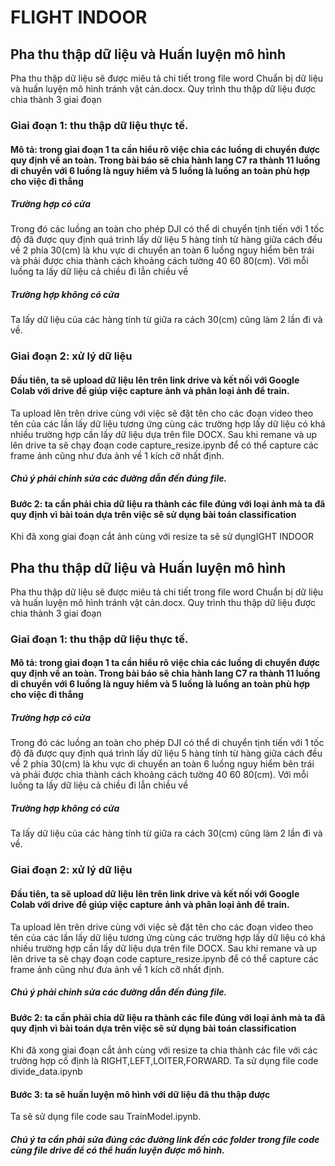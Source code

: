 # FLIGHT INDOOR
## Pha thu thập dữ liệu và Huấn luyện mô hình
Pha thu thập dữ liệu sẽ được miêu tả chi tiết trong file word Chuẩn bị dữ liệu và huấn luyện mô hình tránh vật cản.docx.
Quy trình thu thập dữ liệu được chia thành 3 giai đoạn
### Giai đoạn 1: thu thập dữ liệu thực tế.
#### Mô tả: trong giai đoạn 1 ta cần hiểu rõ việc chia các luồng di chuyển được quy định về an toàn. Trong bài báo sẽ chia hành lang C7 ra thành 11 luồng di chuyển với 6 luồng là nguy hiểm và 5 luồng là luồng an toàn phù hợp cho việc đi thẳng
##### Trường hợp có cửa
Trong đó các luồng an toàn cho phép DJI có thể di chuyển tịnh tiến với 1 tốc độ đã được quy định quá trình lấy dữ liệu 5 hàng tính từ hàng giữa cách đều về 2 phía 30(cm) là khu vực di chuyển an toàn
6 luồng nguy hiểm bên trái và phải được chia thành cách khoảng cách tường 40 60 80(cm).
Với mỗi luồng ta lấy dữ liệu cả chiều đi lẫn chiều về
##### Trường hợp không có cửa
Ta lấy dữ liệu của các hàng tính từ giữa ra cách 30(cm) cũng làm 2 lần đi và về.
### Giai đoạn 2: xử lý dữ liệu
#### Đầu tiên, ta sẽ upload dữ liệu lên trên link drive và kết nối với Google Colab với drive để giúp việc capture ảnh và phân loại ảnh để train.
Ta upload lên trên drive cùng với việc sẽ đặt tên cho các đoạn video theo tên của các lần lấy dữ liệu tương ứng cùng các trường hợp lấy dữ liệu có khá nhiều trường hợp cần lấy dữ liệu dựa trên file DOCX.
Sau khi remane và up lên drive ta sẽ chạy đoạn code capture_resize.ipynb để có thể capture các frame ảnh cũng như đưa ảnh về 1 kích cỡ nhất định.
#####  Chú ý phải chỉnh sửa các đường dẫn đến đúng file.
#### Bước 2: ta cần phải chia dữ liệu ra thành các file đúng với loại ảnh mà ta đã quy định vì bài toán dựa trên việc sẽ sử dụng bài toán classification 
Khi đã xong giai đoạn cắt ảnh cùng với resize ta sẽ sử dụngIGHT INDOOR
## Pha thu thập dữ liệu và Huấn luyện mô hình
Pha thu thập dữ liệu sẽ được miêu tả chi tiết trong file word Chuẩn bị dữ liệu và huấn luyện mô hình tránh vật cản.docx.
Quy trình thu thập dữ liệu được chia thành 3 giai đoạn
### Giai đoạn 1: thu thập dữ liệu thực tế.
#### Mô tả: trong giai đoạn 1 ta cần hiểu rõ việc chia các luồng di chuyển được quy định về an toàn. Trong bài báo sẽ chia hành lang C7 ra thành 11 luồng di chuyển với 6 luồng là nguy hiểm và 5 luồng là luồng an toàn phù hợp cho việc đi thẳng
##### Trường hợp có cửa
Trong đó các luồng an toàn cho phép DJI có thể di chuyển tịnh tiến với 1 tốc độ đã được quy định quá trình lấy dữ liệu 5 hàng tính từ hàng giữa cách đều về 2 phía 30(cm) là khu vực di chuyển an toàn
6 luồng nguy hiểm bên trái và phải được chia thành cách khoảng cách tường 40 60 80(cm).
Với mỗi luồng ta lấy dữ liệu cả chiều đi lẫn chiều về
##### Trường hợp không có cửa
Ta lấy dữ liệu của các hàng tính từ giữa ra cách 30(cm) cũng làm 2 lần đi và về.
### Giai đoạn 2: xử lý dữ liệu
#### Đầu tiên, ta sẽ upload dữ liệu lên trên link drive và kết nối với Google Colab với drive để giúp việc capture ảnh và phân loại ảnh để train.
Ta upload lên trên drive cùng với việc sẽ đặt tên cho các đoạn video theo tên của các lần lấy dữ liệu tương ứng cùng các trường hợp lấy dữ liệu có khá nhiều trường hợp cần lấy dữ liệu dựa trên file DOCX.
Sau khi remane và up lên drive ta sẽ chạy đoạn code capture_resize.ipynb để có thể capture các frame ảnh cũng như đưa ảnh về 1 kích cỡ nhất định.
#####  Chú ý phải chỉnh sửa các đường dẫn đến đúng file.
#### Bước 2: ta cần phải chia dữ liệu ra thành các file đúng với loại ảnh mà ta đã quy định vì bài toán dựa trên việc sẽ sử dụng bài toán classification 
Khi đã xong giai đoạn cắt ảnh cùng với resize ta chia thành các file với các trường hợp cố định là RIGHT,LEFT,LOITER,FORWARD.
Ta sử dụng file code divide_data.ipynb
#### Bước 3: ta sẽ huấn luyện mô hình với dữ liệu đã thu thập được
Ta sẽ sử dụng file code sau TrainModel.ipynb.
##### Chú ý ta cần phải sửa đúng các đường link đến các folder trong file code cùng file drive để có thể huấn luyện được mô hình.

